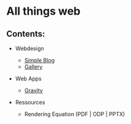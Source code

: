 # All things web

## Contents:
- Webdesign
	- [Simple Blog](https://limethaw.github.io/webdesign/simpleblog)
	- [Gallery](https://limethaw.github.io/webdesign/gallery)

- Web Apps
	- [Gravity](https://limethaw.github.io/gravity)
	
- Ressources
	- Rendering Equation (PDF | ODP | PPTX)
